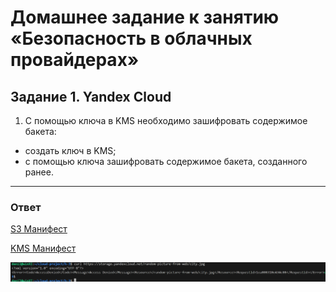 # Домашнее задание к занятию «Безопасность в облачных провайдерах»  

## Задание 1. Yandex Cloud   

1. С помощью ключа в KMS необходимо зашифровать содержимое бакета:

 - создать ключ в KMS;
 - с помощью ключа зашифровать содержимое бакета, созданного ранее.
 ---

 ### Ответ 

[S3 Манифест](https://github.com/loginochka/cloud-project/blob/main/h-3/s3.tf)

[KMS Манифест](https://github.com/loginochka/cloud-project/blob/main/h-3/kms.tf)

![Результат](https://github.com/loginochka/cloud-project/blob/main/media/15-3-result.png)
